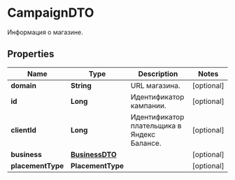 

# CampaignDTO

Информация о магазине.

## Properties

Name | Type | Description | Notes
------------ | ------------- | ------------- | -------------
**domain** | **String** | URL магазина. |  [optional]
**id** | **Long** | Идентификатор кампании. |  [optional]
**clientId** | **Long** | Идентификатор плательщика в Яндекс Балансе. |  [optional]
**business** | [**BusinessDTO**](BusinessDTO.md) |  |  [optional]
**placementType** | **PlacementType** |  |  [optional]



